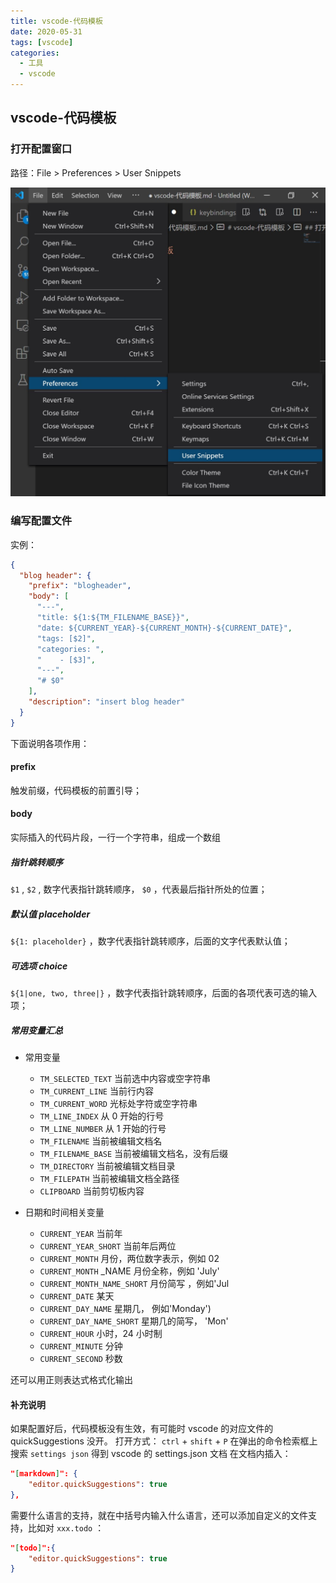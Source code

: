 ```yaml
---
title: vscode-代码模板
date: 2020-05-31
tags: [vscode]
categories:
  - 工具
  - vscode
---
```


## vscode-代码模板

### 打开配置窗口

路径：File > Preferences > User Snippets

![picture 28](../../../../assets/%E5%B7%A5%E5%85%B7/vscode/vscode-%E4%BB%A3%E7%A0%81%E6%A8%A1%E6%9D%BF/eaa49c4b6792cb5091227b561aea6f77d0a2c20fa4333aa89b1552db49e0ddf6.png)

### 编写配置文件

实例：

```json
{
  "blog header": {
    "prefix": "blogheader",
    "body": [
      "---",
      "title: ${1:${TM_FILENAME_BASE}}",
      "date: ${CURRENT_YEAR}-${CURRENT_MONTH}-${CURRENT_DATE}",
      "tags: [$2]",
      "categories: ",
      "    - [$3]",
      "---",
      "# $0"
    ],
    "description": "insert blog header"
  }
}
```

下面说明各项作用：

#### prefix

触发前缀，代码模板的前置引导；

#### body

实际插入的代码片段，一行一个字符串，组成一个数组

##### 指针跳转顺序

`$1` , `$2` , 数字代表指针跳转顺序， `$0` ，代表最后指针所处的位置；

##### 默认值 placeholder

`${1: placeholder}` ，数字代表指针跳转顺序，后面的文字代表默认值；

##### 可选项 choice

`${1|one, two, three|}` ，数字代表指针跳转顺序，后面的各项代表可选的输入项；

##### 常用变量汇总

- 常用变量

  - `TM_SELECTED_TEXT` 当前选中内容或空字符串
  - `TM_CURRENT_LINE` 当前行内容
  - `TM_CURRENT_WORD` 光标处字符或空字符串
  - `TM_LINE_INDEX` 从 0 开始的行号
  - `TM_LINE_NUMBER` 从 1 开始的行号
  - `TM_FILENAME` 当前被编辑文档名
  - `TM_FILENAME_BASE` 当前被编辑文档名，没有后缀
  - `TM_DIRECTORY` 当前被编辑文档目录
  - `TM_FILEPATH` 当前被编辑文档全路径
  - `CLIPBOARD` 当前剪切板内容

- 日期和时间相关变量

  - `CURRENT_YEAR` 当前年
  - `CURRENT_YEAR_SHORT` 当前年后两位
  - `CURRENT_MONTH` 月份，两位数字表示，例如 02
  - `CURRENT_MONTH` \_NAME 月份全称，例如 'July'
  - `CURRENT_MONTH_NAME_SHORT` 月份简写 ，例如'Jul
  - `CURRENT_DATE` 某天
  - `CURRENT_DAY_NAME` 星期几， 例如'Monday')
  - `CURRENT_DAY_NAME_SHORT` 星期几的简写， 'Mon'
  - `CURRENT_HOUR` 小时，24 小时制
  - `CURRENT_MINUTE` 分钟
  - `CURRENT_SECOND` 秒数

还可以用正则表达式格式化输出

#### 补充说明

如果配置好后，代码模板没有生效，有可能时 vscode 的对应文件的 quickSuggestions 没开。
打开方式： `ctrl` + `shift` + `P` 在弹出的命令检索框上搜索 `settings json` 得到 vscode 的 settings.json 文档
在文档内插入：

```json
"[markdown]": {
    "editor.quickSuggestions": true
},
```

需要什么语言的支持，就在中括号内输入什么语言，还可以添加自定义的文件支持，比如对 `xxx.todo` ：

```json
"[todo]":{
    "editor.quickSuggestions": true
}
```
